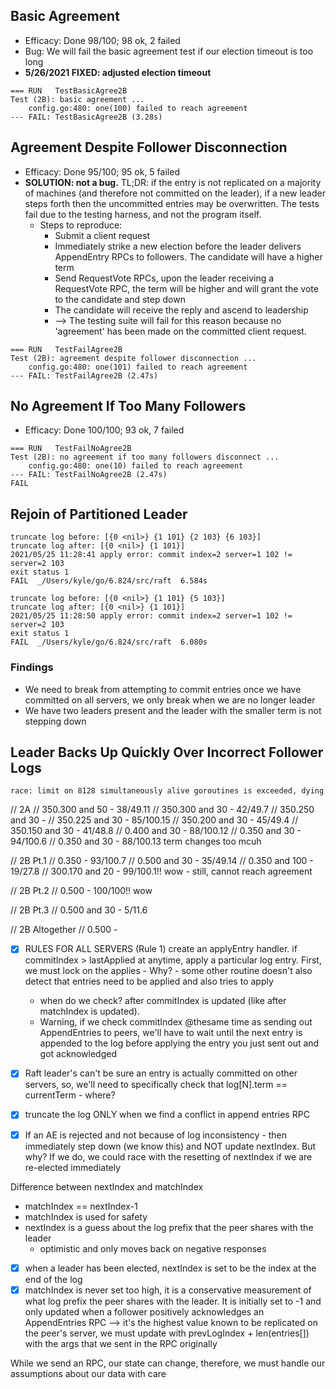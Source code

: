 ## Basic Agreement

- Efficacy: Done 98/100; 98 ok, 2 failed
- Bug: We will fail the basic agreement test if our election timeout is too long
- **5/26/2021 FIXED: adjusted election timeout**

```
=== RUN   TestBasicAgree2B
Test (2B): basic agreement ...
    config.go:480: one(100) failed to reach agreement
--- FAIL: TestBasicAgree2B (3.28s)
```

## Agreement Despite Follower Disconnection

- Efficacy: Done 95/100; 95 ok, 5 failed
- **SOLUTION: not a bug.** TL;DR: if the entry is not replicated on a majority of machines (and therefore not committed on the leader), if a new leader steps forth then the uncommitted entries may be overwritten. The tests fail due to the testing harness, and not the program itself.
  - Steps to reproduce:
    - Submit a client request
    - Immediately strike a new election before the leader delivers AppendEntry RPCs to followers. The candidate will have a higher term
    - Send RequestVote RPCs, upon the leader receiving a RequestVote RPC, the term will be higher and will grant the vote to the candidate and step down
    - The candidate will receive the reply and ascend to leadership
    - --> The testing suite will fail for this reason because no 'agreement' has been made on the committed client request.

```
=== RUN   TestFailAgree2B
Test (2B): agreement despite follower disconnection ...
    config.go:480: one(101) failed to reach agreement
--- FAIL: TestFailAgree2B (2.47s)
```

## No Agreement If Too Many Followers

- Efficacy: Done 100/100; 93 ok, 7 failed

```
=== RUN   TestFailNoAgree2B
Test (2B): no agreement if too many followers disconnect ...
    config.go:480: one(10) failed to reach agreement
--- FAIL: TestFailNoAgree2B (2.47s)
FAIL
```

## Rejoin of Partitioned Leader

```
truncate log before: [{0 <nil>} {1 101} {2 103} {6 103}]
truncate log after: [{0 <nil>} {1 101}]
2021/05/25 11:28:41 apply error: commit index=2 server=1 102 != server=2 103
exit status 1
FAIL  _/Users/kyle/go/6.824/src/raft  6.584s

truncate log before: [{0 <nil>} {1 101} {5 103}]
truncate log after: [{0 <nil>} {1 101}]
2021/05/25 11:28:50 apply error: commit index=2 server=1 102 != server=2 103
exit status 1
FAIL  _/Users/kyle/go/6.824/src/raft  6.080s
```

### Findings

- We need to break from attempting to commit entries once we have committed on all servers, we only break when we are no longer leader
- We have two leaders present and the leader with the smaller term is not stepping down

## Leader Backs Up Quickly Over Incorrect Follower Logs

```
race: limit on 8128 simultaneously alive goroutines is exceeded, dying
```

// 2A
// 350.300 and 50 - 38/49.11
// 350.300 and 30 - 42/49.7
// 350.250 and 30 -
// 350.225 and 30 - 85/100.15
// 350.200 and 30 - 45/49.4
// 350.150 and 30 - 41/48.8
// 0.400 and 30 - 88/100.12
// 0.350 and 30 - 94/100.6
// 0.350 and 30 - 88/100.13 term changes too mcuh

// 2B Pt.1
// 0.350 - 93/100.7
// 0.500 and 30 - 35/49.14
// 0.350 and 100 - 19/27.8
// 300.170 and 20 - 99/100.1!! wow - still, cannot reach agreement

// 2B Pt.2
// 0.500 - 100/100!! wow

// 2B Pt.3
// 0.500 and 30 - 5/11.6

// 2B Altogether
// 0.500 -

- [x] RULES FOR ALL SERVERS (Rule 1) create an applyEntry handler. if commitIndex > lastApplied at anytime, apply a particular log entry. First, we must lock on the applies - Why? - some other routine doesn't also detect that entries need to be applied and also tries to apply
  - when do we check? after commitIndex is updated (like after matchIndex is updated).
  - Warning, if we check commitIndex @thesame time as sending out AppendEntries to peers, we'll have to wait until the next entry is appended to the log before applying the entry you just sent out and got acknowledged
- [x] Raft leader's can't be sure an entry is actually committed on other servers, so, we'll need to specifically check that log[N].term == currentTerm - where?

- [x] truncate the log ONLY when we find a conflict in append entries RPC
- [x] If an AE is rejected and not because of log inconsistency - then immediately step down (we know this) and NOT update nextIndex. But why? If we do, we could race with the resetting of nextIndex if we are re-elected immediately

Difference between nextIndex and matchIndex

- matchIndex == nextIndex-1
- matchIndex is used for safety
- nextIndex is a guess about the log prefix that the peer shares with the leader
  - optimistic and only moves back on negative responses
- [x] when a leader has been elected, nextIndex is set to be the index at the end of the log
- [x] matchIndex is never set too high, it is a conservative measurement of what log prefix the peer shares with the leader. It is initially set to -1 and only updated when a follower positively acknowledges an AppendEntries RPC --> it's the highest value known to be replicated on the peer's server, we must update with prevLogIndex + len(entries[]) with the args that we sent in the RPC originally

While we send an RPC, our state can change, therefore, we must handle our assumptions about our data with care
